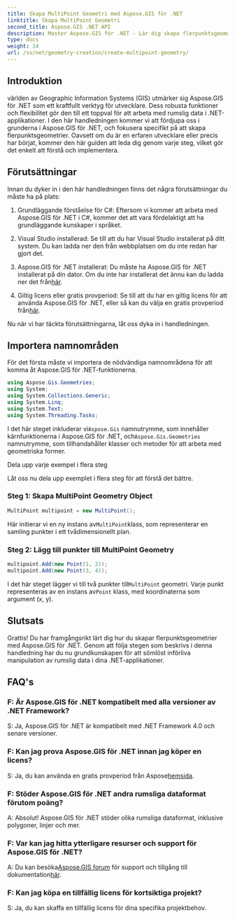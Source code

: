 ```yaml
---
title: Skapa MultiPoint Geometri med Aspose.GIS för .NET
linktitle: Skapa MultiPoint Geometri
second_title: Aspose.GIS .NET API
description: Master Aspose.GIS för .NET - Lär dig skapa flerpunktsgeometrier utan ansträngning. Omfattande handledning för utvecklare.
type: docs
weight: 14
url: /sv/net/geometry-creation/create-multipoint-geometry/
---
```

## Introduktion

världen av Geographic Information Systems (GIS) utmärker sig Aspose.GIS för .NET som ett kraftfullt verktyg för utvecklare. Dess robusta funktioner och flexibilitet gör den till ett toppval för att arbeta med rumslig data i .NET-applikationer. I den här handledningen kommer vi att fördjupa oss i grunderna i Aspose.GIS för .NET, och fokusera specifikt på att skapa flerpunktsgeometrier. Oavsett om du är en erfaren utvecklare eller precis har börjat, kommer den här guiden att leda dig genom varje steg, vilket gör det enkelt att förstå och implementera.

## Förutsättningar

Innan du dyker in i den här handledningen finns det några förutsättningar du måste ha på plats:

1. Grundläggande förståelse för C#: Eftersom vi kommer att arbeta med Aspose.GIS för .NET i C#, kommer det att vara fördelaktigt att ha grundläggande kunskaper i språket.

2. Visual Studio installerad: Se till att du har Visual Studio installerat på ditt system. Du kan ladda ner den från webbplatsen om du inte redan har gjort det.

3. Aspose.GIS för .NET installerat: Du måste ha Aspose.GIS för .NET installerat på din dator. Om du inte har installerat det ännu kan du ladda ner det från[här](https://releases.aspose.com/gis/net/).

4.  Giltig licens eller gratis provperiod: Se till att du har en giltig licens för att använda Aspose.GIS för .NET, eller så kan du välja en gratis provperiod från[här](https://releases.aspose.com/).

Nu när vi har täckta förutsättningarna, låt oss dyka in i handledningen.

## Importera namnområden

För det första måste vi importera de nödvändiga namnområdena för att komma åt Aspose.GIS för .NET-funktionerna.


```csharp
using Aspose.Gis.Geometries;
using System;
using System.Collections.Generic;
using System.Linq;
using System.Text;
using System.Threading.Tasks;
```

 I det här steget inkluderar vi`Aspose.Gis` namnutrymme, som innehåller kärnfunktionerna i Aspose.GIS för .NET, och`Aspose.Gis.Geometries` namnutrymme, som tillhandahåller klasser och metoder för att arbeta med geometriska former.

Dela upp varje exempel i flera steg

Låt oss nu dela upp exemplet i flera steg för att förstå det bättre.

### Steg 1: Skapa MultiPoint Geometry Object

```csharp
MultiPoint multipoint = new MultiPoint();
```

 Här initierar vi en ny instans av`MultiPoint`klass, som representerar en samling punkter i ett tvådimensionellt plan.

### Steg 2: Lägg till punkter till MultiPoint Geometry

```csharp
multipoint.Add(new Point(1, 2));
multipoint.Add(new Point(3, 4));
```

 I det här steget lägger vi till två punkter till`MultiPoint` geometri. Varje punkt representeras av en instans av`Point` klass, med koordinaterna som argument (x, y).

## Slutsats

Grattis! Du har framgångsrikt lärt dig hur du skapar flerpunktsgeometrier med Aspose.GIS för .NET. Genom att följa stegen som beskrivs i denna handledning har du nu grundkunskapen för att sömlöst införliva manipulation av rumslig data i dina .NET-applikationer.

## FAQ's

### F: Är Aspose.GIS för .NET kompatibelt med alla versioner av .NET Framework?
S: Ja, Aspose.GIS för .NET är kompatibelt med .NET Framework 4.0 och senare versioner.

### F: Kan jag prova Aspose.GIS för .NET innan jag köper en licens?
 S: Ja, du kan använda en gratis provperiod från Aspose[hemsida](https://purchase.aspose.com/temporary-license/).

### F: Stöder Aspose.GIS för .NET andra rumsliga dataformat förutom poäng?
A: Absolut! Aspose.GIS för .NET stöder olika rumsliga dataformat, inklusive polygoner, linjer och mer.

### F: Var kan jag hitta ytterligare resurser och support för Aspose.GIS för .NET?
 A: Du kan besöka[Aspose.GIS forum](https://forum.aspose.com/c/gis/33) för support och tillgång till dokumentation[här](https://reference.aspose.com/gis/net/).

### F: Kan jag köpa en tillfällig licens för kortsiktiga projekt?
S: Ja, du kan skaffa en tillfällig licens för dina specifika projektbehov.